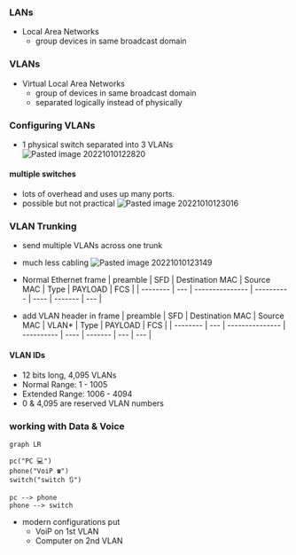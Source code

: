 ### LANs
- Local Area Networks
	- group devices in same broadcast domain

### VLANs
- Virtual Local Area Networks
	- group of devices in same broadcast domain
	- separated logically instead of physically

### Configuring VLANs
- 1 physical switch separated into 3 VLANs
![Pasted image 20221010122820](_attachments/Pasted%20image%2020221010122820.png)
#### multiple switches
- lots of overhead and uses up many ports.
- possible but not practical
![Pasted image 20221010123016](_attachments/Pasted%20image%2020221010123016.png)
### VLAN Trunking
- send multiple VLANs across one trunk
- much less cabling
![Pasted image 20221010123149](_attachments/Pasted%20image%2020221010123149.png)
- Normal Ethernet frame
| preamble | SFD | Destination MAC | Source MAC | Type | PAYLOAD | FCS |
| -------- | --- | --------------- | ---------- | ---- | ------- | --- |

- add VLAN header in frame
| preamble | SFD | Destination MAC | Source MAC | VLAN* | Type | PAYLOAD | FCS |
| -------- | --- | --------------- | ---------- | ---- | ------- | --- | --- |

#### VLAN IDs
- 12 bits long, 4,095 VLANs
- Normal Range: 1 - 1005
- Extended Range: 1006 - 4094
- 0 & 4,095 are reserved VLAN numbers

### working with Data & Voice
```mermaid
graph LR

pc("PC 💻")
phone("VoiP ☎")
switch("switch 🔃")

pc --> phone
phone --> switch

```
- modern configurations put 
	- VoiP on 1st VLAN
	- Computer on 2nd VLAN 